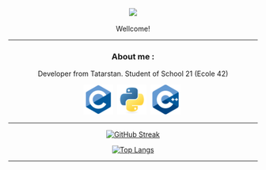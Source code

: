 <div id="header" align="center">
  <img src="https://media.giphy.com/media/m9YWbV2vuiyvJbtyv1/giphy.gif" width="250"/>
  
  Wellcome!

  ---
  ### About me :
  Developer from Tatarstan.
  Student of School 21 (Ecole 42)

  <div>
    <img src="https://github.com/devicons/devicon/blob/master/icons/c/c-original.svg" title="C" alt="C" width="60" height="60"/>&nbsp;
    <img src="https://github.com/devicons/devicon/blob/master/icons/python/python-original.svg" title="PYTHON" alt="PYTHON" width="60" height="60"/>&nbsp;
    <img src="https://github.com/devicons/devicon/blob/master/icons/cplusplus/cplusplus-original.svg" title="C++" alt="C++" width="60" height="60"/>&nbsp;
<!--     <img src="https://github.com/devicons/devicon/blob/master/icons/jupyter/jupyter-original-wordmark.svg" title="JUPYTER" alt="JUPYTER" width="60" height="60"/>&nbsp; -->
<!--     <img src="https://github.com/devicons/devicon/blob/master/icons/bash/bash-original.svg" title="BASH" alt="BASH" width="60" height="60"/>&nbsp; -->
<!--     <img src="https://github.com/devicons/devicon/blob/master/icons/vscode/vscode-original.svg" title="VSCODE" alt="VSCODE" width="60" height="60"/>&nbsp; -->
<!--     <img src="https://github.com/devicons/devicon/blob/master/icons/pycharm/pycharm-original.svg" title="PCH" alt="PCH" width="60" height="60"/>&nbsp; -->
<!--   </div> -->

  ---

<!--   ### 🔴 My Stats : -->
  [![GitHub Streak](http://github-readme-streak-stats.herokuapp.com?user=SSenpo&theme=dark&background=000000)](https://git.io/streak-stats)

  [![Top Langs](https://github-readme-stats.vercel.app/api/top-langs/?username=SSenpo&layout=compact&theme=vision-friendly-dark&hide=JavaScript,CSS,HTML,Jupyter%20Notebook,Makefile,Objective-C,Shell,jq)](https://github.com/anuraghazra/github-readme-stats)

  ---

<!--   <div id="header" align="center"> -->
<!--     <img src="https://media.giphy.com/media/LscL9lFvIJ9qnIc8QA/giphy.gif" width="320"/> -->
<!--   </div> -->
</div>
